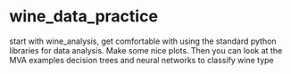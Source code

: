 # wine_data_practice

start with wine_analysis,
get comfortable with using the standard python libraries
for data analysis. Make some nice plots.
Then you can look at the MVA examples
decision trees and neural networks to classify wine type